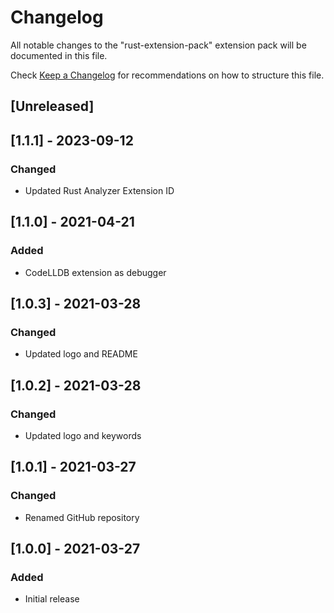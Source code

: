 # Changelog

All notable changes to the "rust-extension-pack" extension pack will be documented in this file.

Check [Keep a Changelog](http://keepachangelog.com/) for recommendations on how to structure this file.

## [Unreleased]

## [1.1.1] - 2023-09-12

### Changed

- Updated Rust Analyzer Extension ID

## [1.1.0] - 2021-04-21

### Added

- CodeLLDB extension as debugger

## [1.0.3] - 2021-03-28

### Changed

- Updated logo and README

## [1.0.2] - 2021-03-28

### Changed

- Updated logo and keywords

## [1.0.1] - 2021-03-27

### Changed

- Renamed GitHub repository

## [1.0.0] - 2021-03-27

### Added

- Initial release
